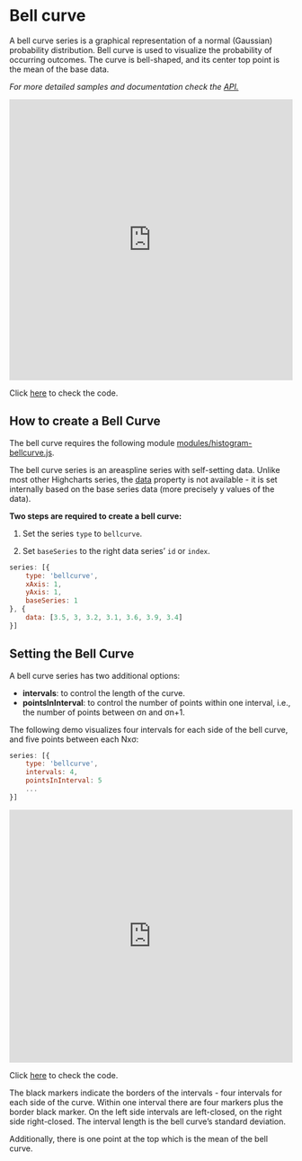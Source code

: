 Bell curve
===

A bell curve series is a graphical representation of a normal (Gaussian) probability distribution. Bell curve is used to visualize the probability of occurring outcomes. The curve is bell-shaped, and its center top point is the mean of the base data.

_For more detailed samples and documentation check the [API.](https://api.highcharts.com/highcharts/plotOptions.bellcurve)_

<iframe style="width: 100%; height: 500px; border: none;" src="https://www.highcharts.com/samples/embed/highcharts/demo/bellcurve" allow="fullscreen"></iframe>

Click [here](https://jsfiddle.net/gh/get/library/pure/highcharts/highcharts/tree/master/samples/highcharts/demo/bellcurve/) to check the code.

How to create a Bell Curve
--------------------------

The bell curve requires the following module [modules/histogram-bellcurve.js](https://code.highcharts.com/maps/modules/histogram-bellcurve.js).

The bell curve series is an areaspline series with self-setting data. Unlike most other Highcharts series, the [data](https://api.highcharts.com/highcharts/series.bellcurve) property is not available - it is set internally based on the base series data (more precisely y values of the data).

**Two steps are required to create a bell curve:**

1. Set the series `type` to `bellcurve`.

2. Set `baseSeries` to the right data series’ `id` or `index`.

```js
series: [{
    type: 'bellcurve',
    xAxis: 1,
    yAxis: 1,
    baseSeries: 1
}, {
    data: [3.5, 3, 3.2, 3.1, 3.6, 3.9, 3.4]
}]
```

Setting the Bell Curve
----------------------

A bell curve series has two additional options:

*   **intervals**: to control the length of the curve.
*   **pointsInInterval**: to control the number of points within one interval, i.e., the number of points between σn and σn+1.

The following demo visualizes four intervals for each side of the bell curve, and five points between each Nxσ:

```js
series: [{
    type: 'bellcurve',
    intervals: 4,
    pointsInInterval: 5
    ...
}]
```


<iframe style="width: 100%; height: 450px; border: none;" src="https://www.highcharts.com/samples/embed/highcharts/plotoptions/bellcurve-intervals-pointsininterval" allow="fullscreen"></iframe>

Click [here](https://jsfiddle.net/gh/get/library/pure/highcharts/highcharts/tree/master/samples/highcharts/plotoptions/bellcurve-intervals-pointsininterval) to check the code.

The black markers indicate the borders of the intervals - four intervals for each side of the curve. Within one interval there are four markers plus the border black marker. On the left side intervals are left-closed, on the right side right-closed. The interval length is the bell curve’s standard deviation.

Additionally, there is one point at the top which is the mean of the bell curve.
